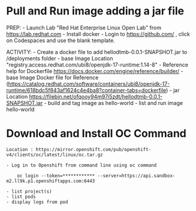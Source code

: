 # Pull and Run image adding a jar file

PREP: 
    - Launch Lab "Red Hat Enterprise Linux Open Lab" from https://lab.redhat.com
        - Install docker
    - Login to https://github.com/ , click on Codespaces and  use the blank template.
 
 ACTIVITY:
    - Create a docker file to add hellodtmb-0.0.1-SNAPSHOT.jar to /deployments folder
       - base Image Location "registry.access.redhat.com/ubi8/openjdk-17-runtime:1.14-8"
            - Reference help for Dockerfile https://docs.docker.com/engine/reference/builder/
            - base Image Docker file for Reference (https://catalog.redhat.com/software/containers/ubi8/openjdk-17-runtime/618bdc5f843af1624c4e4ba8?container-tabs=dockerfile)
       - jar Location https://filebin.net/ofqooy94m97i5zdt/hellodtmb-0.0.1-SNAPSHOT.jar
       - build and tag image as hello-world
    - list and run image hello-world

# Download and Install OC Command
    Location : https://mirror.openshift.com/pub/openshift-v4/clients/oc/latest/linux/oc.tar.gz

    - Log in to Openshift from command line using oc command 
```
    oc login --token=************ --server=https://api.sandbox-m2.ll9k.p1.openshiftapps.com:6443

```
    - list project(s) 
    - list pods
    - display logs from pod
